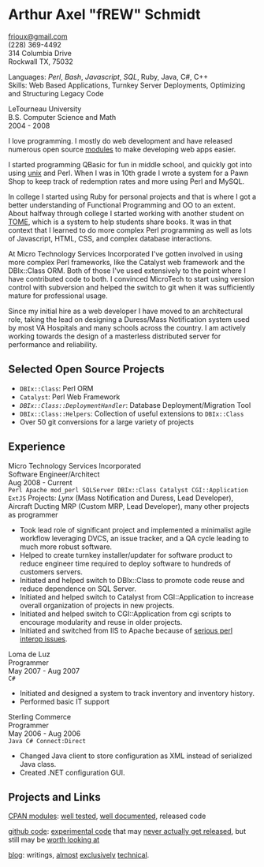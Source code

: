 # Arthur Axel "fREW" Schmidt
frioux@gmail.com  
(228) 369-4492  
314 Columbia Drive  
Rockwall TX, 75032

Languages: *Perl*, *Bash*, *Javascript*, *SQL*, Ruby, Java, C#, C++  
Skills: Web Based Applications, Turnkey Server Deployments, Optimizing and
Structuring Legacy Code

LeTourneau University  
B.S. Computer Science and Math  
2004 - 2008

I love programming. I mostly do web development and have released numerous
open source [modules](http://search.cpan.org/~frew) to make developing
web apps easier.

I started programming QBasic for fun
in middle school, and quickly got into using
[unix](https://en.wikipedia.org/wiki/SDF_Public_Access_Unix_System)
and Perl. When I was in 10th grade I wrote a system for a Pawn Shop to
keep track of redemption rates and more using Perl and MySQL.

In college I started using Ruby for personal projects
and that is where I got a better understanding of
Functional Programming and OO to an extent. About halfway
through college I started working with another student on
[TOME](http://code.google.com/p/ptome/source/list?num=250&start=547),
which is a system to help students share books. It was in that context
that I learned to do more complex Perl programming as well as lots of
Javascript, HTML, CSS, and complex database interactions.

At Micro Technology Services Incorporated I've gotten involved in using
more complex Perl frameworks, like the Catalyst web framework and the
DBIx::Class ORM. Both of those I've used extensively to the point where
I have contributed code to both.  I convinced MicroTech to start using
version control with subversion and helped the switch to git when it
was sufficiently mature for professional usage.

Since my initial hire as a web developer I have moved to an architectural
role, taking the lead on designing a Duress/Mass Notification system
used by most VA Hospitals and many schools across the country.  I am
actively working towards the design of a masterless distributed server
for performance and reliability.

## Selected Open Source Projects

 * `DBIx::Class`: Perl ORM
 * `Catalyst`: Perl Web Framework
 * *`DBIx::Class::DeploymentHandler`*: Database Deployment/Migration Tool
 * `DBIx::Class::Helpers`: Collection of useful extensions to `DBIx::Class`
 * Over 50 git conversions for a large variety of projects

## Experience

Micro Technology Services Incorporated  
Software Engineer/Architect  
Aug 2008 - Current  
`Perl Apache mod_perl SQLServer DBIx::Class Catalyst CGI::Application ExtJS`
Projects: *Lynx* (Mass Notification and Duress, Lead Developer), Aircraft Ducting
MRP (Custom MRP, Lead Developer), many other projects as programmer

* Took lead role of significant project and implemented a minimalist agile
  workflow leveraging DVCS, an issue tracker, and a QA cycle leading to much
  more robust software.
* Helped to create turnkey installer/updater for software product to reduce engineer
  time required to deploy software to hundreds of customers servers.
* Initiated and helped switch to DBIx::Class to promote code reuse and
  reduce dependence on SQL Server.
* Initiated and helped switch to Catalyst from CGI::Application to
  increase overall organization of projects in new projects.
* Initiated and helped switch to CGI::Application from cgi scripts to
  encourage modularity and reuse in older projects.
* Initiated and switched from IIS to
  Apache because of [serious perl interop
  issues](http://stackoverflow.com/questions/188896/why-does-iis-crash-when-i-print-to-stderr-in-perl).

Loma de Luz  
Programmer  
May 2007 - Aug 2007  
`C#`

* Initiated and designed a system to track inventory and inventory history.
* Performed basic IT support  

Sterling Commerce  
Programmer  
May 2006 - Aug 2006  
`Java C# Connect:Direct`

* Changed Java client to store configuration as XML instead of serialized
  Java class.
* Created .NET configuration GUI.

## Projects and Links

[CPAN modules](https://metacpan.org/author/FREW):
[well tested](https://coveralls.io/r/frioux), [well
documented](https://metacpan.org/module/DBIx::Class::Helper::Row::ProxyResultSetMethod),
released code

[github code](http://github.com/frioux): [experimental
code](https://github.com/frioux/autopot) that may
[never actually get released](https://github.com/frioux/teatime), but still may be [worth looking
at](https://github.com/frioux/drinkup)

[blog](http://blog.afoolishmanifesto.com): writings,
[almost](http://blog.afoolishmanifesto.com/archives/1828)
[exclusively](http://blog.afoolishmanifesto.com/archives/1873)
[technical](http://blog.afoolishmanifesto.com/archives/1303).

